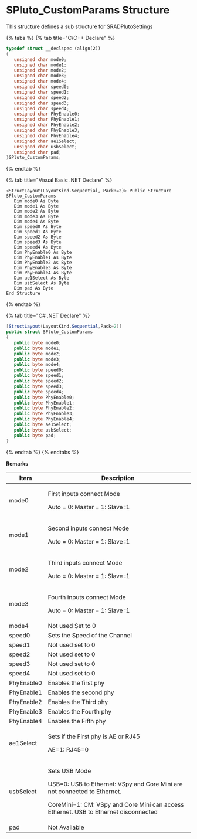 # SPluto\_CustomParams Structure

This structure defines a sub structure for SRADPlutoSettings

{% tabs %}
{% tab title="C/C++ Declare" %}
```cpp
typedef struct __declspec (align(2))
{
   unsigned char mode0;
   unsigned char mode1;
   unsigned char mode2;
   unsigned char mode3;
   unsigned char mode4;
   unsigned char speed0;
   unsigned char speed1;
   unsigned char speed2;
   unsigned char speed3;
   unsigned char speed4;
   unsigned char PhyEnable0;
   unsigned char PhyEnable1;
   unsigned char PhyEnable2;
   unsigned char PhyEnable3;
   unsigned char PhyEnable4;
   unsigned char ae1Select;
   unsigned char usbSelect;
   unsigned char pad;
}SPluto_CustomParams;
```
{% endtab %}

{% tab title="Visual Basic .NET Declare" %}
```vbnet
<StructLayout(LayoutKind.Sequential, Pack:=2)> Public Structure SPluto_CustomParams
   Dim mode0 As Byte
   Dim mode1 As Byte
   Dim mode2 As Byte
   Dim mode3 As Byte
   Dim mode4 As Byte
   Dim speed0 As Byte
   Dim speed1 As Byte
   Dim speed2 As Byte
   Dim speed3 As Byte
   Dim speed4 As Byte
   Dim PhyEnable0 As Byte
   Dim PhyEnable1 As Byte
   Dim PhyEnable2 As Byte
   Dim PhyEnable3 As Byte
   Dim PhyEnable4 As Byte
   Dim ae1Select As Byte
   Dim usbSelect As Byte
   Dim pad As Byte
End Structure
```
{% endtab %}

{% tab title="C# .NET Declare" %}
```csharp
[StructLayout(LayoutKind.Sequential,Pack=2)]
public struct SPluto_CustomParams
{
   public byte mode0;
   public byte mode1;
   public byte mode2;
   public byte mode3;
   public byte mode4;
   public byte speed0;
   public byte speed1;
   public byte speed2;
   public byte speed3;
   public byte speed4;
   public byte PhyEnable0;
   public byte PhyEnable1;
   public byte PhyEnable2;
   public byte PhyEnable3;
   public byte PhyEnable4;
   public byte ae1Select;
   public byte usbSelect;
   public byte pad;
}
```
{% endtab %}
{% endtabs %}

**Remarks**

| Item       | Description                                                                                                                                                                                     |
| ---------- | ----------------------------------------------------------------------------------------------------------------------------------------------------------------------------------------------- |
| mode0      | <p>First inputs connect Mode</p><p>Auto = 0: Master = 1: Slave :1</p>                                                                                                                           |
| mode1      | <p>Second inputs connect Mode</p><p>Auto = 0: Master = 1: Slave :1</p>                                                                                                                          |
| mode2      | <p>Third inputs connect Mode</p><p>Auto = 0: Master = 1: Slave :1</p>                                                                                                                           |
| mode3      | <p>Fourth inputs connect Mode</p><p>Auto = 0: Master = 1: Slave :1</p>                                                                                                                          |
| mode4      | Not used Set to 0                                                                                                                                                                               |
| speed0     | Sets the Speed of the Channel                                                                                                                                                                   |
| speed1     | Not used set to 0                                                                                                                                                                               |
| speed2     | Not used set to 0                                                                                                                                                                               |
| speed3     | Not used set to 0                                                                                                                                                                               |
| speed4     | Not used set to 0                                                                                                                                                                               |
| PhyEnable0 | Enables the first phy                                                                                                                                                                           |
| PhyEnable1 | Enables the second phy                                                                                                                                                                          |
| PhyEnable2 | Enables the Third phy                                                                                                                                                                           |
| PhyEnable3 | Enables the Fourth phy                                                                                                                                                                          |
| PhyEnable4 | Enables the Fifth phy                                                                                                                                                                           |
| ae1Select  | <p>Sets if the First phy is AE or RJ45</p><p>AE=1: RJ45=0</p>                                                                                                                                   |
| usbSelect  | <p>Sets USB Mode</p><p>USB=0: USB to Ethernet: VSpy and Core Mini are not connected to Ethernet.</p><p>CoreMini=1: CM: VSpy and Core Mini can access Ethernet. USB to Ethernet disconnected</p> |
| pad        | Not Available                                                                                                                                                                                   |
